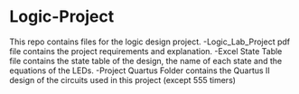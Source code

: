 # Logic-Project
This repo contains files for the logic design project.
-Logic_Lab_Project pdf file contains the project requirements and explanation.
-Excel State Table file contains the state table of the design, the name of each state and the equations of the LEDs.
-Project Quartus Folder contains the Quartus II design of the circuits used in this project (except 555 timers)
